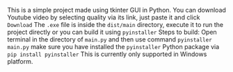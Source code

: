 This is a simple project made using tkinter GUI in Python. You can download Youtube video by selecting quality via its link, just paste it and click ```Download```  The ```.exe``` file is inside the ```dist/main``` directory, execute it to run the project directly or you can build it using ```pyinstaller```  Steps to build: Open terminal in the directory of ```main.py``` and then use command ```pyinstaller main.py``` make sure you have installed the ```pyinstaller``` Python package via ```pip install pyinstaller```  This is currently only supported in Windows platform.
